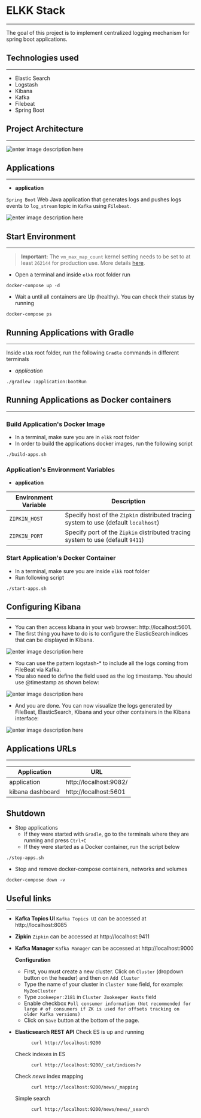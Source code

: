 # ELKK Stack

---

The goal of this project is to implement centralized logging mechanism for spring boot applications.

## Technologies used

---

- Elastic Search
- Logstash
- Kibana
- Kafka
- Filebeat
- Spring Boot

## Project Architecture

---

![enter image description here](./images/full_ecosystem.jpeg)

## Applications

---

- **application**

`Spring Boot` Web Java application that generates logs and pushes logs events to `log_stream` topic in `Kafka` using `Filebeat`.

![enter image description here](./images/diagram.jpeg)

## Start Environment

---

> **Important:**
> The `vm_max_map_count` kernel setting needs to be set to at least `262144` for production use. More details [here](https://www.elastic.co/guide/en/elasticsearch/reference/current/docker.html#docker-prod-prerequisites).

- Open a terminal and inside `elkk` root folder run

```text
docker-compose up -d
```

- Wait a until all containers are Up (healthy). You can check their status by running

```text
docker-compose ps
```

## Running Applications with Gradle

---

Inside `elkk` root folder, run the following `Gradle` commands in different terminals

- _application_

```text
./gradlew :application:bootRun
```

## Running Applications as Docker containers

---

### Build Application's Docker Image

- In a terminal, make sure you are in `elkk` root folder
- In order to build the applications docker images, run the following script

```text
./build-apps.sh
```

### Application's Environment Variables

- **application**

| Environment Variable | Description                                                                          |
| -------------------- | ------------------------------------------------------------------------------------ |
| `ZIPKIN_HOST`        | Specify host of the `Zipkin` distributed tracing system to use (default `localhost`) |
| `ZIPKIN_PORT`        | Specify port of the `Zipkin` distributed tracing system to use (default `9411`)      |

### Start Application's Docker Container

- In a terminal, make sure you are inside `elkk` root folder
- Run following script

```text
./start-apps.sh
```

## Configuring Kibana

---

- You can then access kibana in your web browser: http://localhost:5601.
- The first thing you have to do is to configure the ElasticSearch indices that can be displayed in Kibana.

![enter image description here](./images/kibana_One.png)

- You can use the pattern logstash-\* to include all the logs coming from FileBeat via Kafka.
- You also need to define the field used as the log timestamp. You should use @timestamp as shown below:

![enter image description here](./images/kibana_Two.png)

- And you are done. You can now visualize the logs generated by FileBeat, ElasticSearch, Kibana and your other containers in the Kibana interface:

![enter image description here](./images/kibana_Three.png)

## Applications URLs

---

| Application      | URL                    |
| ---------------- | ---------------------- |
| application      | http://localhost:9082/ |
| kibana dashboard | http://localhost:5601  |

## Shutdown

- Stop applications
  - If they were started with `Gradle`, go to the terminals where they are running and press `Ctrl+C`
  - If they were started as a Docker container, run the script below

```text
./stop-apps.sh
```

- Stop and remove docker-compose containers, networks and volumes

```text
docker-compose down -v
```

## Useful links

---

- **Kafka Topics UI**
  `Kafka Topics UI` can be accessed at http://localhost:8085

- **Zipkin**
  `Zipkin` can be accessed at http://localhost:9411

- **Kafka Manager**
  `Kafka Manager` can be accessed at http://localhost:9000

  **Configuration**

  - First, you must create a new cluster. Click on `Cluster` (dropdown button on the header) and then on `Add Cluster`
  - Type the name of your cluster in `Cluster Name` field, for example: `MyZooCluster`
  - Type `zookeeper:2181` in `Cluster Zookeeper Hosts` field
  - Enable checkbox `Poll consumer information (Not recommended for large # of consumers if ZK is used for offsets tracking on older Kafka versions)`
  - Click on `Save` button at the bottom of the page.

- **Elasticsearch REST API**
  Check ES is up and running

  ```
    	curl http://localhost:9200
  ```

  Check indexes in ES

  ```
    	curl http://localhost:9200/_cat/indices?v
  ```

  Check _news_ index mapping

  ```
    	curl http://localhost:9200/news/_mapping
  ```

  Simple search

  ```
    	curl http://localhost:9200/news/news/_search
  ```
